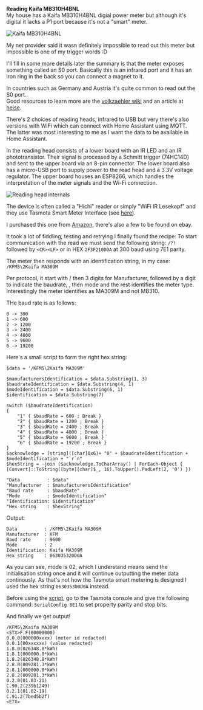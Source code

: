 **Reading Kaifa MB310H4BNL**  
My house has a Kaifa MB310H4BNL digial power meter but although it's digital it lacks a P1 port because it's not a "smart" meter.  

![Kaifa MB310H4BNL](https://github.com/user-attachments/assets/059f8348-bc6d-4875-bde0-9d973cdca54f)


My net provider said it wasn definitely impossible to read out this meter but impossible is one of my trigger words :D

I'll fill in some more details later the summary is that the meter exposes something called an S0 port.
Basically this is an infrared port and it has an iron ring in the back so you can connect a magnet to it.

In countries such as Germany and Austria it's quite common to read out the S0 port.  
Good resources to learn more are the [volkzaehler wiki](https://wiki.volkszaehler.org/) and an article at [heise](https://www.heise.de/tests/Ausprobiert-Guenstiger-IR-Lesekopf-fuer-Smart-Meter-mit-Tastmota-Firmware-7065559.html).

There's 2 choices of reading heads, infrared to USB but very there's also versions with WiFi which can connect with Home Assistant using MQTT.
The latter was most interesting to me as I want the data to be available in Home Assistant.

In the reading head consists of a lower board with an IR LED and an IR phototransistor. Their signal is processed by a Schmitt trigger (74HC14D) and sent to the upper board via an 8-pin connector. 
The lower board also has a micro-USB port to supply power to the read head and a 3.3V voltage regulator. The upper board houses an ESP8266, which handles the interpretation of the meter signals and the Wi-Fi connection.  
  
![Reading head internals](https://heise.cloudimg.io/v7/_www-heise-de_/imgs/18/3/5/2/9/2/6/7/IMG_7404B-0f3de2dc5c9a8327.jpg?force_format=avif%2Cwebp%2Cjpeg&org_if_sml=1&q=85&width=610)

The device is often called a "Hichi" reader or simply "WiFi IR Lesekopf" and they use Tasmota Smart Meter Interface (see [here](https://tasmota.github.io/docs/Smart-Meter-Interface/#kaifa-mb310h4bde)).

I purchased this one from [Amazon](https://www.amazon.de/dp/B0D28ZQ28F), there's also a few to be found on ebay.

It took a lot of fiddling, testing and retrying I finally found the recipe:
To start communication with the read we must send the following string:
`/?!` followed by `<CR><LF>` or in HEX `2F3F210D0A` at 300 baud using 7E1 parity.

The meter then responds with an identification string, in my case:
`/KFM5\2Kaifa MA309M`

Per protocol, it start with / then 3 digits for Manufacturer, followed by a digit to indicate the baudrate, \, then mode and the rest identifies the meter type.
Interestingly the meter identifies as MA309M and not MB310.

THe baud rate is as follows:
```
0 -> 300
1 -> 600
2 -> 1200
3 -> 2400
4 -> 4800
5 -> 9600
6 -> 19200
```

Here's a small script to form the right hex string:
```
$data = '/KFM5\2Kaifa MA309M'

$manufacturersIdentification = $data.Substring(1, 3)
$baudrateIdentification = $data.Substring(4, 1)
$modeIdentification = $data.Substring(6, 1)
$identification = $data.Substring(7)

switch ($baudrateIdentification)
{
	"1" { $baudRate = 600 ; Break }
	"2" { $baudRate = 1200 ; Break }
	"3" { $baudRate = 2400 ; Break }
	"4" { $baudRate = 4800 ; Break }
	"5" { $baudRate = 9600 ; Break }
	"6" { $baudRate = 19200 ; Break }
}
$acknowledge = [string]([char]0x6)+ "0" + $baudrateIdentification + $modeIdentification + "`r`n"
$hexString = -join ($acknowledge.ToCharArray() | ForEach-Object { [Convert]::ToString([byte][char]$_, 16).ToUpper().PadLeft(2, '0') })

"Data          : $data"
"Manufacturer  : $manufacturersIdentification"
"Baud rate     : $baudRate"
"Mode          : $modeIdentification"
"Identification: $identification"
"Hex string    : $hexString"
```

Output:

```
Data          : /KFM5\2Kaifa MA309M
Manufacturer  : KFM
Baud rate     : 9600
Mode          : 2
Identification: Kaifa MA309M
Hex string    : 063035320D0A
```

As you can see, mode is 02, which I understand means send the initialisation string once and it will continue outputting the meter data continously.
As that's not how the Tasmota smart metering is designed I used the hex string `063035300D0A` instead.

Before using the [script](https://github.com/rweijnen/kaifa-mb310h4bnl/blob/main/script), go to the Tasmota console and give the following command: `SerialConfig 8E1` to set property parity and stop bits.

And finally we get output!
```
/KFM5\2Kaifa MA309M
<STX>F.F(00000000)
0.0.0(000000xxxx) (meter id redacted)
0.0.1(00xxxxxx) (value redacted)
1.8.0(026348.8*kWh)
1.8.1(000000.0*kWh)
1.8.2(026348.8*kWh)
2.8.0(009281.3*kWh)
2.8.1(000000.0*kWh)
2.8.2(009281.3*kWh)
0.2.0(01.03-21)
C.90.2(239b1249)
0.2.1(01.02-19)
C.91.2(7bed5b2f)
<ETX>
```
